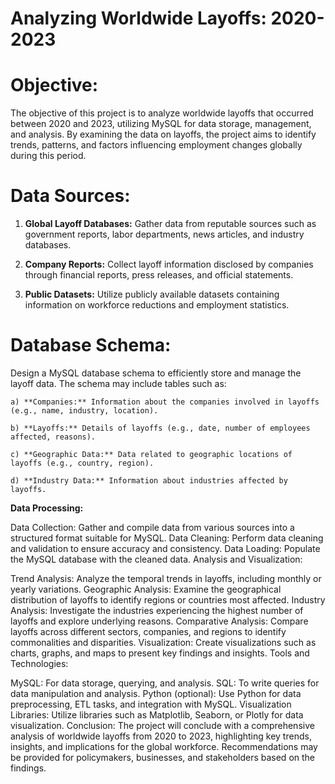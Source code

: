 # Analyzing Worldwide Layoffs: 2020-2023


# Objective:
The objective of this project is to analyze worldwide layoffs that occurred between 2020 and 2023, utilizing MySQL for data storage, management, and analysis. By examining the data on layoffs, the project aims to identify trends, patterns, and factors influencing employment changes globally during this period.

# Data Sources:
1) **Global Layoff Databases:** Gather data from reputable sources such as government reports, labor departments, news articles, and industry databases.

2) **Company Reports:**  Collect layoff information disclosed by companies through financial reports, press releases, and official statements.

3) **Public Datasets:**  Utilize publicly available datasets containing information on workforce reductions and employment statistics.

# Database Schema:
Design a MySQL database schema to efficiently store and manage the layoff data. The schema may include tables such as:

    a) **Companies:** Information about the companies involved in layoffs (e.g., name, industry, location).
    
    b) **Layoffs:** Details of layoffs (e.g., date, number of employees affected, reasons).
    
    c) **Geographic Data:** Data related to geographic locations of layoffs (e.g., country, region).
    
    d) **Industry Data:** Information about industries affected by layoffs.

**Data Processing:**

Data Collection: Gather and compile data from various sources into a structured format suitable for MySQL.
Data Cleaning: Perform data cleaning and validation to ensure accuracy and consistency.
Data Loading: Populate the MySQL database with the cleaned data.
Analysis and Visualization:

Trend Analysis: Analyze the temporal trends in layoffs, including monthly or yearly variations.
Geographic Analysis: Examine the geographical distribution of layoffs to identify regions or countries most affected.
Industry Analysis: Investigate the industries experiencing the highest number of layoffs and explore underlying reasons.
Comparative Analysis: Compare layoffs across different sectors, companies, and regions to identify commonalities and disparities.
Visualization: Create visualizations such as charts, graphs, and maps to present key findings and insights.
Tools and Technologies:

MySQL: For data storage, querying, and analysis.
SQL: To write queries for data manipulation and analysis.
Python (optional): Use Python for data preprocessing, ETL tasks, and integration with MySQL.
Visualization Libraries: Utilize libraries such as Matplotlib, Seaborn, or Plotly for data visualization.
Conclusion:
The project will conclude with a comprehensive analysis of worldwide layoffs from 2020 to 2023, highlighting key trends, insights, and implications for the global workforce. Recommendations may be provided for policymakers, businesses, and stakeholders based on the findings.

